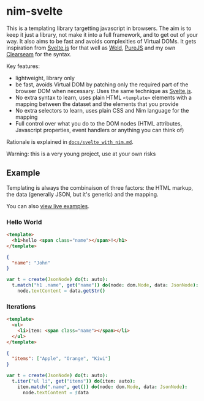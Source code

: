 nim-svelte
==========

This is a templating library targetting javascript in browsers. The aim is to
keep it just a library, not make it into a full framework, and to get out of
your way. It also aims to be fast and avoids complexities of Virtual DOMs. It
gets inspiration from [Svelte.js][sveltejs] for that well as [Weld][weld],
[PureJS][purejs] and my own [Clearseam][clearseam] for the syntax.

Key features:

- lightweight, library only
- be fast, avoids Virtual DOM by patching only the required part of the browser
  DOM when necessary. Uses the same technique as [Svelte.js][sveltejs].
- No extra syntax to learn, uses plain HTML `<template>` elements with a mapping
  between the dataset and the elements that you provide
- No extra selectors to learn, uses plain CSS and Nim language for the mapping
- Full control over what you do to the DOM nodes (HTML attributes, Javascript
  properties, event handlers or anything you can think of)

Rationale is explained in [`docs/svelte_with_nim.md`](docs/svelte_with_nim.html).

Warning: this is a very young project, use at your own risks

Example
-------

Templating is always the combinaison of three factors: the HTML markup, the data
(generally JSON, but it's generic) and the mapping.

You can also [view live examples](samples/).

### Hello World

```html
<template>
  <h1>hello <span class="name"></span>!</h1>
</template>
```

```json
{
  "name": "John"
}
```

```nim
var t = create(JsonNode) do(t: auto):
  t.match("h1 .name", get("name")) do(node: dom.Node, data: JsonNode):
    node.textContent = data.getStr()
```

### Iterations

```html
<template>
  <ul>
    <li>item: <span class="name"></span></li>
  </ul>
</template>
```

```json
{
  "items": ["Apple", "Orange", "Kiwi"]
}
```

```nim
var t = create(JsonNode) do(t: auto):
  t.iter("ul li", get("items")) do(item: auto):
    item.match(".name", get()) do(node: dom.Node, data: JsonNode):
      node.textContent = $data
```


[sveltejs]: http://svelte.dev
[weld]: https://github.com/tmpvar/weld
[purejs]: https://pure-js.com/
[clearseam]: https://github.com/mildred/clearseam
